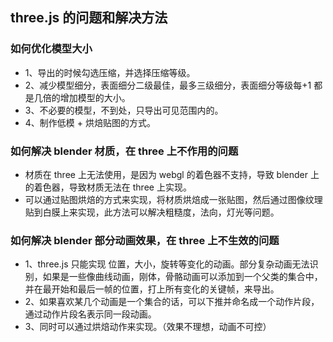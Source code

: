 ## three.js 的问题和解决方法

### 如何优化模型大小

- 1、导出的时候勾选压缩，并选择压缩等级。
- 2、减少模型细分，表面细分二级最佳，最多三级细分，表面细分等级每+1 都是几倍的增加模型的大小。
- 3、不必要的模型，不到处，只导出可见范围内的。
- 4、制作低模 + 烘焙贴图的方式。

### 如何解决 blender 材质，在 three 上不作用的问题

- 材质在 three 上无法使用，是因为 webgl 的着色器不支持，导致 blender 上的着色器，导致材质无法在 three 上实现。
- 可以通过贴图烘焙的方式来实现，将材质烘焙成一张贴图，然后通过图像纹理贴到白膜上来实现，此方法可以解决粗糙度，法向，灯光等问题。

### 如何解决 blender 部分动画效果，在 three 上不生效的问题

- 1、three.js 只能实现 位置，大小，旋转等变化的动画。部分复杂动画无法识别，如果是一些像曲线动画，刚体，骨骼动画可以添加到一个父类的集合中，并在最开始和最后一帧的位置，打上所有变化的关键帧，来导出。
- 2、如果喜欢某几个动画是一个集合的话，可以下推并命名成一个动作片段，通过动作片段名表示同一段动画。
- 3、同时可以通过烘焙动作来实现。（效果不理想，动画不可控）
